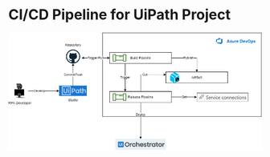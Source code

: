 # CI/CD Pipeline for UiPath Project

![alt text][diagram]

[diagram]: https://github.com/jsapkota/RPA/blob/main/UiPath/images/cicd-diagram.png "CI/CD Pipeline"
